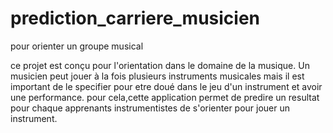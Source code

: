 # prediction_carriere_musicien
pour orienter un groupe musical

ce projet est conçu pour l'orientation dans le domaine de la musique.
Un musicien peut jouer à la fois plusieurs instruments musicales mais il est important de le specifier pour etre doué dans le jeu d'un instrument et avoir
une performance.
pour cela,cette application permet de predire un resultat pour chaque apprenants instrumentistes de s'orienter pour jouer un instrument.
